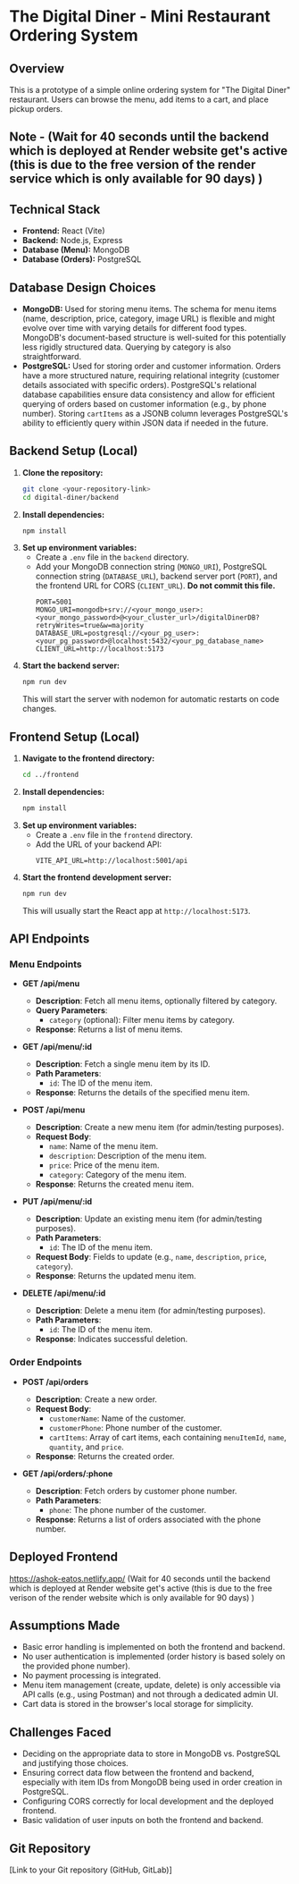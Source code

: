 
# The Digital Diner - Mini Restaurant Ordering System

## Overview

This is a prototype of a simple online ordering system for "The Digital Diner" restaurant. Users can browse the menu, add items to a cart, and place pickup orders.

## Note -  (Wait for 40 seconds until the backend which is deployed at Render website get's active (this is due to the free version of the render service which is only available for 90 days) )

## Technical Stack

* **Frontend:** React (Vite)
* **Backend:** Node.js, Express
* **Database (Menu):** MongoDB
* **Database (Orders):** PostgreSQL

## Database Design Choices

* **MongoDB:** Used for storing menu items. The schema for menu items (name, description, price, category, image URL) is flexible and might evolve over time with varying details for different food types. MongoDB's document-based structure is well-suited for this potentially less rigidly structured data. Querying by category is also straightforward.
* **PostgreSQL:** Used for storing order and customer information. Orders have a more structured nature, requiring relational integrity (customer details associated with specific orders). PostgreSQL's relational database capabilities ensure data consistency and allow for efficient querying of orders based on customer information (e.g., by phone number). Storing `cartItems` as a JSONB column leverages PostgreSQL's ability to efficiently query within JSON data if needed in the future.

## Backend Setup (Local)

1.  **Clone the repository:**
    ```bash
    git clone <your-repository-link>
    cd digital-diner/backend
    ```
2.  **Install dependencies:**
    ```bash
    npm install
    ```
3.  **Set up environment variables:**
    * Create a `.env` file in the `backend` directory.
    * Add your MongoDB connection string (`MONGO_URI`), PostgreSQL connection string (`DATABASE_URL`), backend server port (`PORT`), and the frontend URL for CORS (`CLIENT_URL`). **Do not commit this file.**
        ```
        PORT=5001
        MONGO_URI=mongodb+srv://<your_mongo_user>:<your_mongo_password>@<your_cluster_url>/digitalDinerDB?retryWrites=true&w=majority
        DATABASE_URL=postgresql://<your_pg_user>:<your_pg_password>@localhost:5432/<your_pg_database_name>
        CLIENT_URL=http://localhost:5173
        ```
4.  **Start the backend server:**
    ```bash
    npm run dev
    ```
    This will start the server with nodemon for automatic restarts on code changes.

## Frontend Setup (Local)

1.  **Navigate to the frontend directory:**
    ```bash
    cd ../frontend
    ```
2.  **Install dependencies:**
    ```bash
    npm install
    ```
3.  **Set up environment variables:**
    * Create a `.env` file in the `frontend` directory.
    * Add the URL of your backend API:
        ```
        VITE_API_URL=http://localhost:5001/api
        ```
4.  **Start the frontend development server:**
    ```bash
    npm run dev
    ```
    This will usually start the React app at `http://localhost:5173`.


## API Endpoints

### Menu Endpoints

- **GET /api/menu**
  - **Description**: Fetch all menu items, optionally filtered by category.
  - **Query Parameters**: 
    - `category` (optional): Filter menu items by category.
  - **Response**: Returns a list of menu items.

- **GET /api/menu/:id**
  - **Description**: Fetch a single menu item by its ID.
  - **Path Parameters**:
    - `id`: The ID of the menu item.
  - **Response**: Returns the details of the specified menu item.

- **POST /api/menu**
  - **Description**: Create a new menu item (for admin/testing purposes).
  - **Request Body**: 
    - `name`: Name of the menu item.
    - `description`: Description of the menu item.
    - `price`: Price of the menu item.
    - `category`: Category of the menu item.
  - **Response**: Returns the created menu item.

- **PUT /api/menu/:id**
  - **Description**: Update an existing menu item (for admin/testing purposes).
  - **Path Parameters**:
    - `id`: The ID of the menu item.
  - **Request Body**: Fields to update (e.g., `name`, `description`, `price`, `category`).
  - **Response**: Returns the updated menu item.

- **DELETE /api/menu/:id**
  - **Description**: Delete a menu item (for admin/testing purposes).
  - **Path Parameters**:
    - `id`: The ID of the menu item.
  - **Response**: Indicates successful deletion.

### Order Endpoints

- **POST /api/orders**
  - **Description**: Create a new order.
  - **Request Body**: 
    - `customerName`: Name of the customer.
    - `customerPhone`: Phone number of the customer.
    - `cartItems`: Array of cart items, each containing `menuItemId`, `name`, `quantity`, and `price`.
  - **Response**: Returns the created order.

- **GET /api/orders/:phone**
  - **Description**: Fetch orders by customer phone number.
  - **Path Parameters**:
    - `phone`: The phone number of the customer.
  - **Response**: Returns a list of orders associated with the phone number.

## Deployed Frontend

https://ashok-eatos.netlify.app/ (Wait for 40 seconds until the backend which is deployed at Render website get's active (this is due to the free verison of the render website which is only available for 90 days) ) 
 
## Assumptions Made

* Basic error handling is implemented on both the frontend and backend.
* No user authentication is implemented (order history is based solely on the provided phone number).
* No payment processing is integrated.
* Menu item management (create, update, delete) is only accessible via API calls (e.g., using Postman) and not through a dedicated admin UI.
* Cart data is stored in the browser's local storage for simplicity.

## Challenges Faced

* Deciding on the appropriate data to store in MongoDB vs. PostgreSQL and justifying those choices.
* Ensuring correct data flow between the frontend and backend, especially with item IDs from MongoDB being used in order creation in PostgreSQL.
* Configuring CORS correctly for local development and the deployed frontend.
* Basic validation of user inputs on both the frontend and backend.

## Git Repository

[Link to your Git repository (GitHub, GitLab)]
